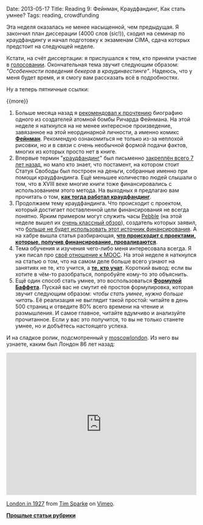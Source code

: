 Date: 2013-05-17
Title: Reading 9: Фейнман, Краудфандинг, Как стать умнее?
Tags: reading, crowdfunding

Эта неделя оказалась не менее насыщенной, чем предыдущая. Я закончил план диссерации (4000 слов (sic!)), сходил на семинар по краудфандингу и начал подготовку к экзаменам CIMA, сдача которых предстоит на следующей неделе.

Кстати, на счёт диссертации: я прислушался к тем, кто приняли участие в [голосовании](http://blog.vonoiral.com/post/crowdfunding-1-). Окончательная тема звучит следующим образом: *"Особенности поведения бекеров в краудинвестинге"*. Надеюсь, что у меня будет время, и я смогу вам рассказать всё в подробностях.

Ну а теперь пятничные ссылки: 

{{more}}

1. Больше месяца назад я [рекомендовал к прочтению](http://blog.vonoiral.com/post/reading-2-) биографию одного из создателей атомной бомбы Ричарда Фейнмана. На этой неделе я наткнулся на не менее интересное произведение, завязанное на этой неординарной личности, а именно комикс **[Фейнман](http://www.farnamstreetblog.com/2013/05/richard-feynman-jim-ottaviani-no-ordinary-genius/)**. Рекомендую ознакомиться не только из-за неплохой рисовки, но и в связи с очень необычной формой подачи фактов, многих из которых просто нет в книге.
2. Впервые термин "[краудфандинг](http://blog.vonoiral.com/tag/crowdfunding)" был письменно [закреплён всего 7 лет назад](http://socialmediaweek.org/blog/2011/12/a-social-history-of-crowdfunding/), но мало кто знает, что постамент, на котором стоит Статуя Свободы был построен на деньги, собранные именно при помощи краудфандинга. Ещё меньшее количество людей слышали о том, что в XVIII веке многие книги тоже финансировались с использованием этого метода. На выходных я предлагаю вам прочитать о том, **[как тогда работал краудфандинг](http://www.huffingtonpost.co.uk/adrian-teal/18th-century-crowd-funding_b_3245853.html)**. 
3. Продолжаем тему краудфандинга. Что происходит с проектом, который достигает поставленной цели финансирования не всегда понятно. Ярким примером могут служить часы [Pebble](http://getpebble.com) (на этой неделе вышел их [очень классный обзор](http://www.razorianfly.com/2013/05/12/my-initial-thoughts-on-pebble/)), создатель которых заявил, что [больше не будет использовать этот источник финансирования](http://habrahabr.ru/company/planeta/blog/159295/). А на хабре вышла статья разбирающая, **[что происходит с проектами, которые, получив финансирование, проваливаются](http://habrahabr.ru/post/179227/)**.
4. Тема обучения и изучения чего-либо меня интересовала всегда. Я уже писал про [своё отношение к MOOC](http://blog.vonoiral.com/post/mooc). На этой неделе я наткнулся на статью о том, что на самом деле больше всего узнают на занятиях не те, кто учится, а **[те, кто учат](http://ninjasandrobots.com/those-who-teach)**. Короткий вывод: если вы хотите в чём-то разобраться, попробуйте кому-то это объяснить. 
5. Ещё один способ стать умнее, это воспользоваться **[Формулой Баффета](http://www.farnamstreetblog.com/2013/05/the-buffett-formula-how-to-get-smarter/)**. Пускай вас не смутит её простоя формулировка, которая звучит следующим образом: *чтобы стать умнее, нужно больше читать*. Её реализация не выглядит такой простой: читайте в день 500 страниц и отведите 80% всего времени на чтение и размышления. И самое главное, читайте вдумчиво и анализуйте прочитанное. Если у вас это получится, то вы не только станете умнее, но и добъётесь настоящего успеха. 

И на сладкое ролик, подсмотренный у [moscowlondon](http://moscowlondon.livejournal.com). Из него вы узнаете, каким был Лондон 86 лет назад:

<iframe src="http://player.vimeo.com/video/7638752" width="500" height="375" frameborder="0" webkitAllowFullScreen mozallowfullscreen allowFullScreen></iframe> <p><a href="http://vimeo.com/7638752">London in 1927</a> from <a href="http://vimeo.com/user303594">Tim Sparke</a> on <a href="http://vimeo.com">Vimeo</a>.</p>

[**Прошлые статьи рубрики**](http://blog.vonoiral.com/tag/reading)